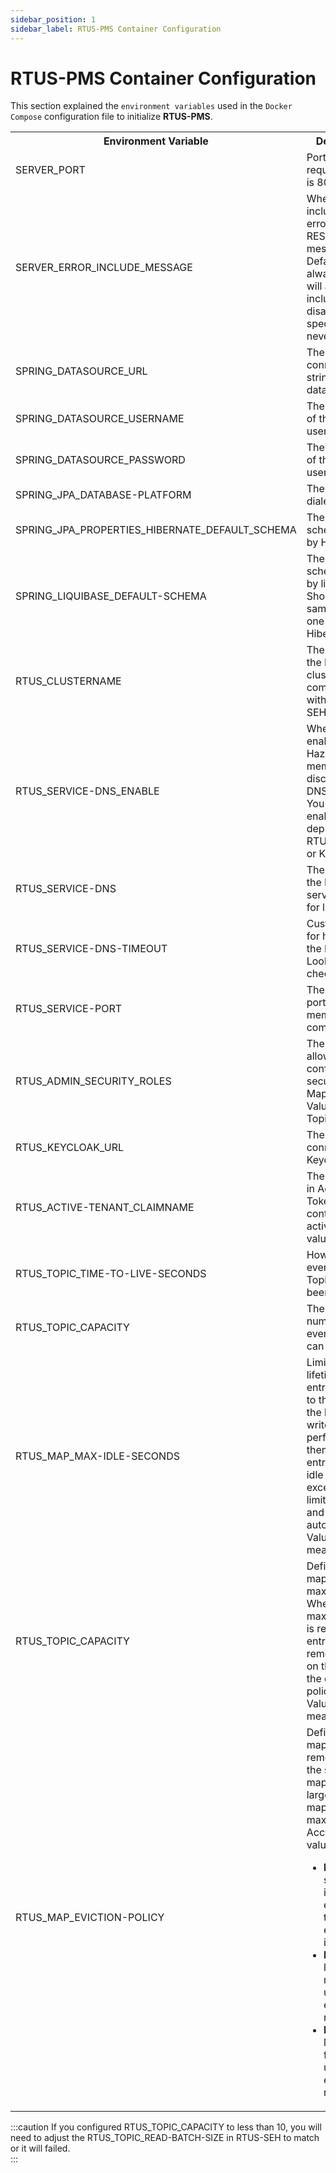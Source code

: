 ```yaml
---
sidebar_position: 1
sidebar_label: RTUS-PMS Container Configuration
---
```


#	RTUS-PMS Container Configuration

This section explained the `environment variables` used in the `Docker Compose` configuration file to initialize **RTUS-PMS**.


<table width="100%">
    <tr>
        <th width="40%">Environment Variable</th>
        <th width="60%">Description</th>
    </tr>
    <tr>
        <td>SERVER_PORT</td>
        <td>Port to listen for request. Default is 8080. </td>
    </tr>
    <tr>
        <td>SERVER_ERROR_INCLUDE_MESSAGE</td>
        <td>Whether to include server error in the REST error message. Default is always which will 
alway include. Can disabled by specifying never.</td>
    </tr>
    <tr>
        <td>SPRING_DATASOURCE_URL</td>
        <td>The JDBC connection string to the database.</td>
    </tr>
    <tr>
        <td>SPRING_DATASOURCE_USERNAME</td>
        <td>The username of the database user.</td>
    </tr>
    <tr>
        <td>SPRING_DATASOURCE_PASSWORD</td>
        <td>The password of the database user.</td>
    </tr>
    <tr>
        <td>SPRING_JPA_DATABASE-PLATFORM</td>
        <td>The database dialect to use.</td>
    </tr>
    <tr>
        <td>SPRING_JPA_PROPERTIES_HIBERNATE_DEFAULT_SCHEMA</td>
        <td>The database schema to use by Hibernate.</td>
    </tr>
    <tr>
        <td>SPRING_LIQUIBASE_DEFAULT-SCHEMA</td>
        <td>The database schema to use by liquibase. Should be the same as the one use by Hibernate.</td>
    </tr>
    <tr>
        <td>RTUS_CLUSTERNAME</td>
        <td>The name of the Hazelcat cluster used to communicate with RTUS-SEH.</td>
    </tr>
    <tr>
        <td>RTUS_SERVICE-DNS_ENABLE</td>
        <td>Whether to enable Hazelcast member discovery using DNS Lookup. You should enable it when 
deploying RTUS in Docker or Kubernetes.</td>
    </tr>
    <tr>
        <td>RTUS_SERVICE-DNS</td>
        <td>The name of the DNS service to use for lookup.</td>
    </tr>
    <tr>
        <td>RTUS_SERVICE-DNS-TIMEOUT</td>
        <td>Custom time for how long the DNS Lookup is checked.</td>
    </tr>
    <tr>
        <td>RTUS_SERVICE-PORT</td>
        <td>The Hazelcast port to use for member communication.</td>
    </tr>
    <tr>
        <td>RTUS_ADMIN_SECURITY_ROLES</td>
        <td>The roles that allow to configure security of Map, User Value Map, and Topic.</td>
    </tr>
    <tr>
        <td>RTUS_KEYCLOAK_URL</td>
        <td>The URL to connect to Keycloak.</td>
    </tr>
    <tr>
        <td>RTUS_ACTIVE-TENANT_CLAIMNAME</td>
        <td>The claim name in Access Token that contains the active tenant value.</td>
    </tr>
    <tr>
        <td>RTUS_TOPIC_TIME-TO-LIVE-SECONDS</td>
        <td>How long an event to stay in Topic before been removed.</td>
    </tr>
    <tr>
        <td>RTUS_TOPIC_CAPACITY</td>
        <td>The maximum number of event a Topic can hold.</td>
    </tr>
    <tr>
        <td>RTUS_MAP_MAX-IDLE-SECONDS</td>
        <td>Limits the lifetime of the entries relative to the time of the last read or write access 
            performed on them. The entries whose idle period exceeds this limit are expired and evicted 
            automatically. Value of 0 means infinite.</td>
    </tr>
    <tr>
        <td>RTUS_TOPIC_CAPACITY</td>
        <td>Define the map’s maximum size. When the maximum size is reached, map entries are removed based 
            on the value of the eviction-policy settings. Value of 0 means no limit.</td>
    </tr>
    <tr>
        <td>RTUS_MAP_EVICTION-POLICY</td>
        <td>Defines which map entries to remove when the size of the map grows larger than map's maximum size.<br/>Accepted values:
        <ul><li><b>NONE:</b> If set, no items are evicted and the size element is ignored.</li>
        <li><b>LRU:</b> The least recently used map entries are removed.</li>
        <li><b>LFU:</b> The least frequently used map entries are removed.</li></ul></td>
    </tr>
</table>

:::caution
If you configured RTUS_TOPIC_CAPACITY to less than 10, you will need to adjust the RTUS_TOPIC_READ-BATCH-SIZE in RTUS-SEH to match 
or it will failed.  
:::

